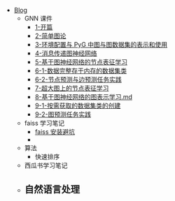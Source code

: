 * [Blog](README.md)
  * GNN 课件
    * [1-开篇](GNN学习/1-开篇.md)
    * [2-简单图论](GNN学习/2-简单图论.md)
    * [3-环境配置与 PyG 中图与图数据集的表示和使用](GNN学习/3-环境配置与PyG库.md)
    * [4-消息传递图神经网络](GNN学习/4-消息传递图神经网络.md)
    * [5-基于图神经网络的节点表征学习](GNN学习/5-基于图神经网络的节点表征学习.md)
    * [6-1-数据完整存于内存的数据集类](GNN学习/6-1-数据完整存于内存的数据集类.md)
    * [6-2-节点预测与边预测任务实践](GNN学习/6-2-节点预测与边预测任务实践.md)
    * [7-超大图上的节点表征学习](GNN学习/7-超大图上的节点表征学习.md)
    * [8-基于图神经网络的图表示学习.md](GNN学习/8-基于图神经网络的图表示学习.md)
    * [9-1-按需获取的数据集类的创建](GNN学习/9-1-按需获取的数据集类的创建.md)
    * [9-2-图预测任务实践](GNN学习/9-2-图预测任务实践.md) 
  * faiss 学习笔记
    * [faiss 安装避坑](miscellaneous/faiss安装避坑.md)
    *
  * 算法
    * 快速排序
  * 西瓜书学习笔记
  * 自然语言处理
    -
